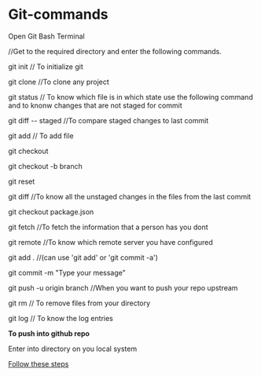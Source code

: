 # Git-commands

Open Git Bash Terminal

//Get to the required directory and enter the following commands.

git init    // To initialize git

git clone <URL>   //To clone any project

git status    // To know which file is in which state use the following command and to knonw changes that are not staged for commit

git diff -- staged    //To compare staged changes to last commit

git add <filename>    // To add file
  
git checkout

git checkout -b branch

git reset

git diff    //To know all the unstaged changes in the files from the last commit

git checkout package.json

git fetch    //To fetch the information that a person has you dont

git remote    //To know which remote server you have configured

git add .     //(can use 'git add' or 'git commit -a')

git commit -m "Type your message"

git push -u origin branch   //When you want to push your repo upstream

git rm    // To remove files from your directory

git log   // To know the log entries

**To push into github repo**

Enter into directory on you local system

[Follow these steps](http://dont-be-afraid-to-commit.readthedocs.io/en/latest/git/commandlinegit.html)
